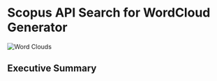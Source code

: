 # Scopus API Search for WordCloud Generator
![Word Clouds](https://github.com/glensven/Scopus_WordCloud/blob/main/Wordcloud%20Example%20Photo.png)
## Executive Summary

